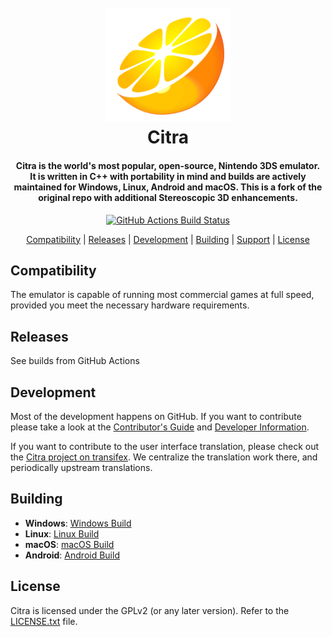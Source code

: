 <h1 align="center">
  <br>
  <a href="https://citra-emu.org/"><img src="https://raw.githubusercontent.com/citra-emu/citra-assets/master/Main/citra_logo.svg" alt="Citra" width="200"></a>
  <br>
  <b>Citra</b>
  <br>
</h1>

<h4 align="center"><b>Citra</b> is the world's most popular, open-source, Nintendo 3DS emulator.
<br>
It is written in C++ with portability in mind and builds are actively maintained for Windows, Linux, Android and macOS.
This is a fork of the original repo with additional Stereoscopic 3D enhancements.
</h4>

<p align="center">
    <a href="https://github.com/oneup03/citra3d/actions/">
        <img src="https://github.com/oneup03/citra3d/workflows/citra-ci/badge.svg"
            alt="GitHub Actions Build Status">
    </a>
</p>

<p align="center">
  <a href="#compatibility">Compatibility</a> |
  <a href="#releases">Releases</a> |
  <a href="#development">Development</a> |
  <a href="#building">Building</a> |
  <a href="#support">Support</a> |
  <a href="#license">License</a>
</p>


## Compatibility

The emulator is capable of running most commercial games at full speed, provided you meet the necessary hardware requirements.

## Releases

See builds from GitHub Actions

## Development

Most of the development happens on GitHub.
If you want to contribute please take a look at the [Contributor's Guide](https://github.com/oneup03/citra3d/wiki/Contributing) and [Developer Information](https://github.com/oneup03/citra3d/wiki/Developer-Information).

If you want to contribute to the user interface translation, please check out the [Citra project on transifex](https://www.transifex.com/citra/citra). We centralize the translation work there, and periodically upstream translations.

## Building

* __Windows__: [Windows Build](https://github.com/oneup03/citra3d/wiki/Building-For-Windows)
* __Linux__: [Linux Build](https://github.com/oneup03/citra3d/wiki/Building-For-Linux)
* __macOS__: [macOS Build](https://github.com/oneup03/citra3d/wiki/Building-for-macOS)
* __Android__: [Android Build](https://github.com/oneup03/citra3d/wiki/Building-for-Android)


## License

Citra is licensed under the GPLv2 (or any later version). Refer to the [LICENSE.txt](https://github.com/oneup03/citra3d/blob/master/license.txt) file.
